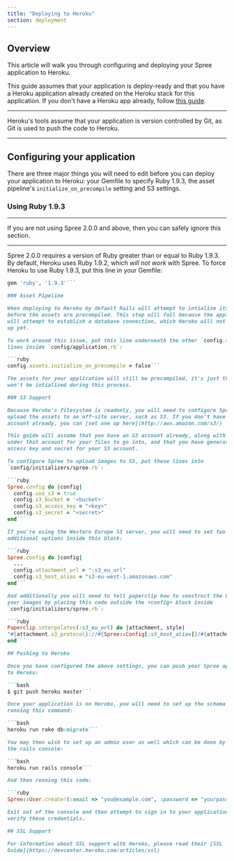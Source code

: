 ```yaml
---
title: "Deploying to Heroku"
section: deployment
---
```


## Overview

This article will walk you through configuring and deploying your Spree
application to Heroku.

This guide assumes that your application is deploy-ready and that you have a
Heroku application already created on the Heroku stack for this application. If
you don't have a Heroku app already, follow [this
guide](https://devcenter.heroku.com/articles/creating-apps).

***
Heroku's tools assume that your application is version controlled by Git, as
Git is used to push the code to Heroku.
***

## Configuring your application

There are three major things you will need to edit before you can deploy your
application to Heroku: your Gemfile to specify Ruby 1.9.3, the asset pipeline's `initialize_on_precompile` setting
and S3 settings.

### Using Ruby 1.9.3

***
If you are not using Spree 2.0.0 and above, then you can safely ignore this section.
***

Spree 2.0.0 requires a version of Ruby greater than or equal to Ruby 1.9.3. By default, Heroku uses Ruby 1.9.2, which *will not work* with Spree. To force Heroku to use Ruby 1.9.3, put this line in your Gemfile:

```ruby
gem 'ruby', '1.9.3'```

### Asset Pipeline

When deploying to Heroku by default Rails will attempt to intialize itself
before the assets are precompiled. This step will fail because the application
will attempt to establish a database connection, which Heroku will not have set
up yet.

To work around this issue, put this line underneath the other `config.assets`
lines inside `config/application.rb`:

```ruby
config.assets.initialize_on_precompile = false```

The assets for your application will still be precompiled, it's just that Rails
won't be intialized during this process.

### S3 Support

Because Heroku's filesystem is readonly, you will need to configure Spree to
upload the assets to an off-site server, such as S3. If you don't have an S3
account already, you can [set one up here](http://aws.amazon.com/s3/)

This guide will assume that you have an S3 account already, along with a bucket
under that account for your files to go into, and that you have generated the
access key and secret for your S3 account.

To configure Spree to upload images to S3, put these lines into
`config/initializers/spree.rb`:

```ruby
Spree.config do |config|
  config.use_s3 = true
  config.s3_bucket = '<bucket>'
  config.s3_access_key = "<key>"
  config.s3_secret = "<secret>"
end```

If you're using the Western Europe S3 server, you will need to set two
additional options inside this block:

```ruby
Spree.config do |config|
  ...
  config.attachment_url = ":s3_eu_url"
  config.s3_host_alias = "s3-eu-west-1.amazonaws.com"
end```

And additionally you will need to tell paperclip how to construct the URLs for
your images by placing this code outside the +config+ block inside
`config/initializers/spree.rb`:

```ruby
Paperclip.interpolates(:s3_eu_url) do |attachment, style|
"#{attachment.s3_protocol}://#{Spree::Config[:s3_host_alias]}/#{attachment.bucket_name}/#{attachment.path(style).gsub(%r{^/},"")}"
end```

## Pushing to Heroku

Once you have configured the above settings, you can push your Spree application
to Heroku:

```bash
$ git push heroku master```

Once your application is on Heroku, you will need to set up the schema by
running this command:

```bash
heroku run rake db:migrate```

You may then wish to set up an admin user as well which can be done by loading
the rails console:

```bash
heroku run rails console```

And then running this code:

```ruby
Spree::User.create!(:email => "you@example.com", :password => "yourpassword")```

Exit out of the console and then attempt to sign in to your application to
verify these credentials.

## SSL Support

For information about SSL support with Heroku, please read their [SSL
Guide](https://devcenter.heroku.com/articles/ssl)

